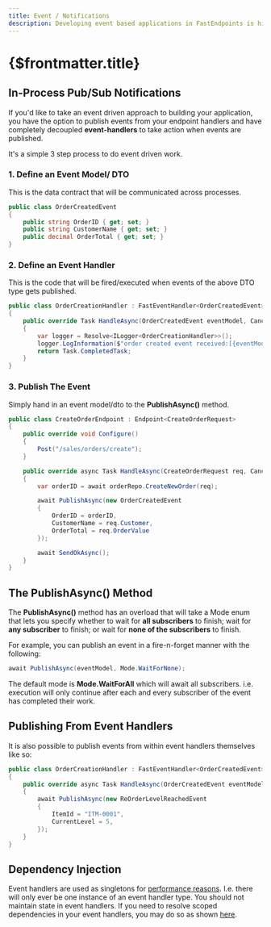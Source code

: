 ```yaml
---
title: Event / Notifications
description: Developing event based applications in FastEndpoints is highly performant and convenient to use.
---
```


# {$frontmatter.title}

## In-Process Pub/Sub Notifications

If you'd like to take an event driven approach to building your application, you have the option to publish events from your endpoint handlers and have completely decoupled **event-handlers** to take action when events are published.

It's a simple 3 step process to do event driven work.

### 1. Define an Event Model/ DTO

This is the data contract that will be communicated across processes.

```cs
public class OrderCreatedEvent
{
    public string OrderID { get; set; }
    public string CustomerName { get; set; }
    public decimal OrderTotal { get; set; }
}
```

### 2. Define an Event Handler

This is the code that will be fired/executed when events of the above DTO type gets published.

```cs
public class OrderCreationHandler : FastEventHandler<OrderCreatedEvent>
{
    public override Task HandleAsync(OrderCreatedEvent eventModel, CancellationToken ct)
    {
        var logger = Resolve<ILogger<OrderCreationHandler>>();
        logger.LogInformation($"order created event received:[{eventModel.OrderID}]");
        return Task.CompletedTask;
    }
}
```

### 3. Publish The Event

Simply hand in an event model/dto to the **PublishAsync()** method.

```cs
public class CreateOrderEndpoint : Endpoint<CreateOrderRequest>
{
    public override void Configure()
    {
        Post("/sales/orders/create");
    }

    public override async Task HandleAsync(CreateOrderRequest req, CancellationToken ct)
    {
        var orderID = await orderRepo.CreateNewOrder(req);

        await PublishAsync(new OrderCreatedEvent
        {
            OrderID = orderID,
            CustomerName = req.Customer,
            OrderTotal = req.OrderValue
        });

        await SendOkAsync();
    }
}
```

## The PublishAsync() Method

The **PublishAsync()** method has an overload that will take a Mode enum that lets you specify whether to wait for **all subscribers** to finish; wait for **any subscriber** to finish; or wait for **none of the subscribers** to finish.

For example, you can publish an event in a fire-n-forget manner with the following:

```cs
await PublishAsync(eventModel, Mode.WaitForNone);
```

The default mode is **Mode.WaitForAll** which will await all subscribers. i.e. execution will only continue after each and every subscriber of the event has completed their work.

## Publishing From Event Handlers

It is also possible to publish events from within event handlers themselves like so:

```cs
public class OrderCreationHandler : FastEventHandler<OrderCreatedEvent>
{
    public override async Task HandleAsync(OrderCreatedEvent eventModel, CancellationToken ct)
    {
        await PublishAsync(new ReOrderLevelReachedEvent
        {
            ItemId = "ITM-0001",
            CurrentLevel = 5,
        });
    }
}
```

## Dependency Injection
Event handlers are used as singletons for [performance reasons](/benchmarks). I.e. there will only ever be one instance of an event handler type. You should not maintain state in event handlers. If you need to resolve scoped dependencies in your event handlers, you may do so as shown [here](dependency-injection#event-handler-dependencies).